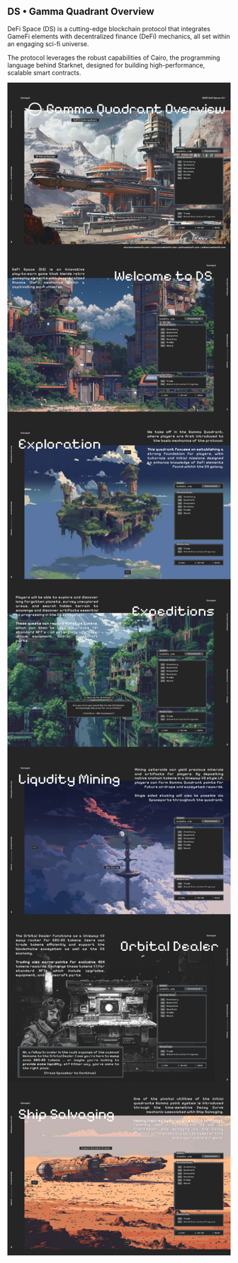 ## DS • Gamma Quadrant Overview

DeFi Space (DS) is a cutting-edge blockchain protocol that integrates GameFi elements with decentralized finance (DeFi) mechanics, all set within an engaging sci-fi universe.

The protocol leverages the robust capabilities of Cairo, the programming language behind Starknet, designed for building high-performance, scalable smart contracts.

<img src="assets/gamma-00.png" alt="Gamma Quadrant Preview Page 00" align="center">

<img src="assets/gamma-01.png" alt="Gamma Quadrant Preview Page 01" align="center">

<img src="assets/gamma-02.png" alt="Gamma Quadrant Preview Page 02" align="center">

<img src="assets/gamma-03.png" alt="Gamma Quadrant Preview Page 03" align="center">

<img src="assets/gamma-04.png" alt="Gamma Quadrant Preview Page 04" align="center">

<img src="assets/gamma-05.png" alt="Gamma Quadrant Preview Page 05" align="center">

<img src="assets/gamma-06.png" alt="Gamma Quadrant Preview Page 06" align="center">

## 
